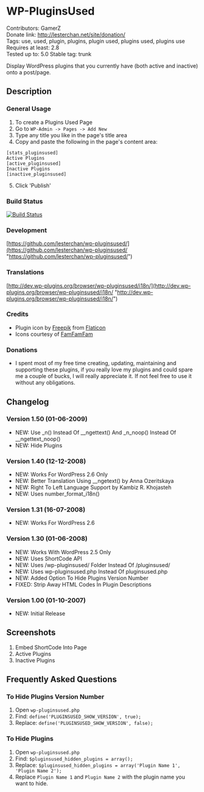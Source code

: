 # WP-PluginsUsed
Contributors: GamerZ  
Donate link: http://lesterchan.net/site/donation/  
Tags: use, used, plugin, plugins, plugin used, plugins used, plugins use  
Requires at least: 2.8  
Tested up to: 5.0
Stable tag: trunk  

Display WordPress plugins that you currently have (both active and inactive) onto a post/page.

## Description

### General Usage
1. To create a Plugins Used Page
2. Go to `WP-Admin -> Pages -> Add New`
3. Type any title you like in the page's title area
4. Copy and paste the following in the page's content area:
```
[stats_pluginsused]
Active Plugins
[active_pluginsused]
Inactive Plugins
[inactive_pluginsused]
```
5. Click 'Publish'

### Build Status
[![Build Status](https://travis-ci.org/lesterchan/wp-pluginsused.svg?branch=master)](https://travis-ci.org/lesterchan/wp-pluginsused)

### Development
[https://github.com/lesterchan/wp-pluginsused/](https://github.com/lesterchan/wp-pluginsused/ "https://github.com/lesterchan/wp-pluginsused/")

### Translations
[http://dev.wp-plugins.org/browser/wp-pluginsused/i18n/](http://dev.wp-plugins.org/browser/wp-pluginsused/i18n/ "http://dev.wp-plugins.org/browser/wp-pluginsused/i18n/")

### Credits
* Plugin icon by [Freepik](http://www.freepik.com) from [Flaticon](http://www.flaticon.com)
* Icons courtesy of [FamFamFam](http://www.famfamfam.com/ "FamFamFam")

### Donations
* I spent most of my free time creating, updating, maintaining and supporting these plugins, if you really love my plugins and could spare me a couple of bucks, I will really appreciate it. If not feel free to use it without any obligations.

## Changelog

### Version 1.50 (01-06-2009)
* NEW: Use _n() Instead Of __ngettext() And _n_noop() Instead Of __ngettext_noop()
* NEW: Hide Plugins

### Version 1.40 (12-12-2008)
*  NEW: Works For WordPress 2.6 Only
*  NEW: Better Translation Using __ngetext() by Anna Ozeritskaya
*  NEW: Right To Left Language Support by Kambiz R. Khojasteh
*  NEW: Uses number_format_i18n()

### Version 1.31 (16-07-2008)
*  NEW: Works For WordPress 2.6

### Version 1.30 (01-06-2008)
* NEW: Works With WordPress 2.5 Only
* NEW: Uses ShortCode API
* NEW: Uses /wp-pluginsused/ Folder Instead Of /pluginsused/
* NEW: Uses wp-pluginsused.php Instead Of pluginsused.php
* NEW: Added Option To Hide Plugins Version Number
* FIXED: Strip Away HTML Codes In Plugin Descriptions

### Version 1.00 (01-10-2007)
* NEW: Initial Release

## Screenshots

1. Embed ShortCode Into Page
2. Active Plugins
3. Inactive Plugins

## Frequently Asked Questions

### To Hide Plugins Version Number
1. Open `wp-pluginsused.php`
2. Find: `define('PLUGINSUSED_SHOW_VERSION', true);`
3. Replace: `define('PLUGINSUSED_SHOW_VERSION', false);`

### To Hide Plugins
1. Open `wp-pluginsused.php`
2. Find: `$pluginsused_hidden_plugins = array();`
3. Replace: `$pluginsused_hidden_plugins = array('Plugin Name 1', 'Plugin Name 2');`
4. Replace `Plugin Name 1` and `Plugin Name 2` with the plugin name you want to hide.
